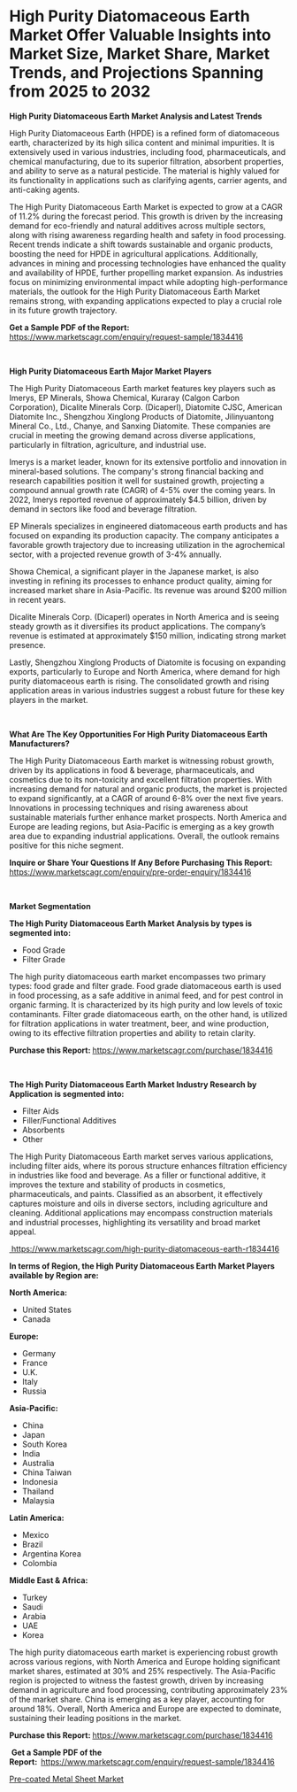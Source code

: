 <p><h1>High Purity Diatomaceous Earth Market Offer Valuable Insights into Market Size, Market Share, Market Trends, and Projections Spanning from 2025 to 2032</h1></p><p><strong>High Purity Diatomaceous Earth Market Analysis and Latest Trends</strong></p>
<p><p>High Purity Diatomaceous Earth (HPDE) is a refined form of diatomaceous earth, characterized by its high silica content and minimal impurities. It is extensively used in various industries, including food, pharmaceuticals, and chemical manufacturing, due to its superior filtration, absorbent properties, and ability to serve as a natural pesticide. The material is highly valued for its functionality in applications such as clarifying agents, carrier agents, and anti-caking agents.</p><p>The High Purity Diatomaceous Earth Market is expected to grow at a CAGR of 11.2% during the forecast period. This growth is driven by the increasing demand for eco-friendly and natural additives across multiple sectors, along with rising awareness regarding health and safety in food processing. Recent trends indicate a shift towards sustainable and organic products, boosting the need for HPDE in agricultural applications. Additionally, advances in mining and processing technologies have enhanced the quality and availability of HPDE, further propelling market expansion. As industries focus on minimizing environmental impact while adopting high-performance materials, the outlook for the High Purity Diatomaceous Earth Market remains strong, with expanding applications expected to play a crucial role in its future growth trajectory.</p></p>
<p><strong>Get a Sample PDF of the Report:&nbsp;</strong> <a href="https://www.marketscagr.com/enquiry/request-sample/1834416?utm_campaign=2770&utm_medium=2&utm_source=Github&utm_content=ia&utm_term=03042025&utm_id=high-purity-diatomaceous-earth">https://www.marketscagr.com/enquiry/request-sample/1834416</a></p>
<p>&nbsp;</p>
<p><strong>High Purity Diatomaceous Earth Major Market Players</strong></p>
<p><p>The High Purity Diatomaceous Earth market features key players such as Imerys, EP Minerals, Showa Chemical, Kuraray (Calgon Carbon Corporation), Dicalite Minerals Corp. (Dicaperl), Diatomite CJSC, American Diatomite Inc., Shengzhou Xinglong Products of Diatomite, Jilinyuantong Mineral Co., Ltd., Chanye, and Sanxing Diatomite. These companies are crucial in meeting the growing demand across diverse applications, particularly in filtration, agriculture, and industrial use.</p><p>Imerys is a market leader, known for its extensive portfolio and innovation in mineral-based solutions. The company's strong financial backing and research capabilities position it well for sustained growth, projecting a compound annual growth rate (CAGR) of 4-5% over the coming years. In 2022, Imerys reported revenue of approximately $4.5 billion, driven by demand in sectors like food and beverage filtration.</p><p>EP Minerals specializes in engineered diatomaceous earth products and has focused on expanding its production capacity. The company anticipates a favorable growth trajectory due to increasing utilization in the agrochemical sector, with a projected revenue growth of 3-4% annually.</p><p>Showa Chemical, a significant player in the Japanese market, is also investing in refining its processes to enhance product quality, aiming for increased market share in Asia-Pacific. Its revenue was around $200 million in recent years.</p><p>Dicalite Minerals Corp. (Dicaperl) operates in North America and is seeing steady growth as it diversifies its product applications. The company’s revenue is estimated at approximately $150 million, indicating strong market presence.</p><p>Lastly, Shengzhou Xinglong Products of Diatomite is focusing on expanding exports, particularly to Europe and North America, where demand for high purity diatomaceous earth is rising. The consolidated growth and rising application areas in various industries suggest a robust future for these key players in the market.</p></p>
<p>&nbsp;</p>
<p><strong>What Are The Key Opportunities For High Purity Diatomaceous Earth Manufacturers?</strong></p>
<p><p>The High Purity Diatomaceous Earth market is witnessing robust growth, driven by its applications in food & beverage, pharmaceuticals, and cosmetics due to its non-toxicity and excellent filtration properties. With increasing demand for natural and organic products, the market is projected to expand significantly, at a CAGR of around 6-8% over the next five years. Innovations in processing techniques and rising awareness about sustainable materials further enhance market prospects. North America and Europe are leading regions, but Asia-Pacific is emerging as a key growth area due to expanding industrial applications. Overall, the outlook remains positive for this niche segment.</p></p>
<p><strong>Inquire or Share Your Questions If Any Before Purchasing This Report:</strong> <a href="https://www.marketscagr.com/enquiry/pre-order-enquiry/1834416?utm_campaign=2770&utm_medium=2&utm_source=Github&utm_content=ia&utm_term=03042025&utm_id=high-purity-diatomaceous-earth">https://www.marketscagr.com/enquiry/pre-order-enquiry/1834416</a></p>
<p>&nbsp;</p>
<p><strong>Market Segmentation</strong></p>
<p><strong>The High Purity Diatomaceous Earth Market Analysis by types is segmented into:</strong></p>
<p><ul><li>Food Grade</li><li>Filter Grade</li></ul></p>
<p><p>The high purity diatomaceous earth market encompasses two primary types: food grade and filter grade. Food grade diatomaceous earth is used in food processing, as a safe additive in animal feed, and for pest control in organic farming. It is characterized by its high purity and low levels of toxic contaminants. Filter grade diatomaceous earth, on the other hand, is utilized for filtration applications in water treatment, beer, and wine production, owing to its effective filtration properties and ability to retain clarity.</p></p>
<p><strong>Purchase this Report:&nbsp;</strong><a href="https://www.marketscagr.com/purchase/1834416?utm_campaign=2770&utm_medium=2&utm_source=Github&utm_content=ia&utm_term=03042025&utm_id=high-purity-diatomaceous-earth">https://www.marketscagr.com/purchase/1834416</a></p>
<p>&nbsp;</p>
<p><strong>The High Purity Diatomaceous Earth Market Industry Research by Application is segmented into:</strong></p>
<p><ul><li>Filter Aids</li><li>Filler/Functional Additives</li><li>Absorbents</li><li>Other</li></ul></p>
<p><p>The High Purity Diatomaceous Earth market serves various applications, including filter aids, where its porous structure enhances filtration efficiency in industries like food and beverage. As a filler or functional additive, it improves the texture and stability of products in cosmetics, pharmaceuticals, and paints. Classified as an absorbent, it effectively captures moisture and oils in diverse sectors, including agriculture and cleaning. Additional applications may encompass construction materials and industrial processes, highlighting its versatility and broad market appeal.</p></p>
<p><a href="https://www.marketscagr.com/high-purity-diatomaceous-earth-r1834416?utm_campaign=2770&utm_medium=2&utm_source=Github&utm_content=ia&utm_term=03042025&utm_id=high-purity-diatomaceous-earth">&nbsp;https://www.marketscagr.com/high-purity-diatomaceous-earth-r1834416</a></p>
<p><strong>In terms of Region, the High Purity Diatomaceous Earth Market Players available by Region are:</strong></p>
<p>
    <p> <strong> North America: </strong>
        <ul>
            <li>United States</li>
            <li>Canada</li>
        </ul>
        </p> 
    <p> <strong> Europe: </strong>
        <ul>
            <li>Germany</li>
            <li>France</li>
            <li>U.K.</li>
            <li>Italy</li>
            <li>Russia</li>
        </ul>
        </p> 
    <p> <strong> Asia-Pacific: </strong>
        <ul>
            <li>China</li>
            <li>Japan</li>
            <li>South Korea</li>
            <li>India</li>
            <li>Australia</li>
            <li>China Taiwan</li>
            <li>Indonesia</li>
            <li>Thailand</li>
            <li>Malaysia</li>
        </ul>
        </p> 
    <p> <strong> Latin America: </strong>
        <ul>
            <li>Mexico</li>
            <li>Brazil</li>
            <li>Argentina Korea</li>
            <li>Colombia</li>
        </ul>
        </p> 
    <p> <strong> Middle East & Africa: </strong>
        <ul>
            <li>Turkey</li>
            <li>Saudi</li>
            <li>Arabia</li>
            <li>UAE</li>
            <li>Korea</li>
        </ul>
    </p>
    </p>
<p><p>The high purity diatomaceous earth market is experiencing robust growth across various regions, with North America and Europe holding significant market shares, estimated at 30% and 25% respectively. The Asia-Pacific region is projected to witness the fastest growth, driven by increasing demand in agriculture and food processing, contributing approximately 23% of the market share. China is emerging as a key player, accounting for around 18%. Overall, North America and Europe are expected to dominate, sustaining their leading positions in the market.</p></p>
<p><strong>Purchase this Report: </strong><a href="https://www.marketscagr.com/purchase/1834416?utm_campaign=2770&utm_medium=2&utm_source=Github&utm_content=ia&utm_term=03042025&utm_id=high-purity-diatomaceous-earth">https://www.marketscagr.com/purchase/1834416</a></p>
<p>&nbsp;<strong>Get a Sample PDF of the Report:&nbsp;&nbsp;</strong><a href="https://www.marketscagr.com/enquiry/request-sample/1834416?utm_campaign=2770&utm_medium=2&utm_source=Github&utm_content=ia&utm_term=03042025&utm_id=high-purity-diatomaceous-earth">https://www.marketscagr.com/enquiry/request-sample/1834416</a></p>
<p><strong></strong></p>
<p><p><a href="https://github.com/berbelsagwan/Market-Research-Report-List-1/blob/main/pre-coated-metal-sheet-market.md?utm_campaign=2770&utm_medium=2&utm_source=Github&utm_content=ia&utm_term=03042025&utm_id=high-purity-diatomaceous-earth">Pre-coated Metal Sheet Market</a></p></p>